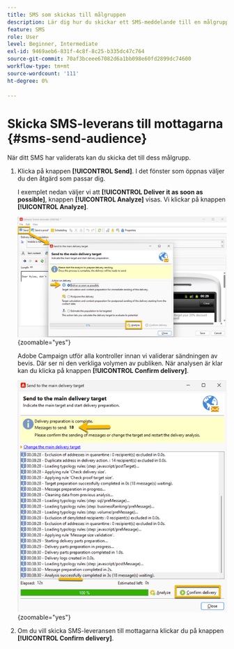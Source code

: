 ```yaml
---
title: SMS som skickas till målgruppen
description: Lär dig hur du skickar ett SMS-meddelande till en målgrupp
feature: SMS
role: User
level: Beginner, Intermediate
exl-id: 9469aeb6-831f-4c8f-8c25-b335dc47c764
source-git-commit: 70af3bceee67082d6a1bb098e60fd2899dc74600
workflow-type: tm+mt
source-wordcount: '111'
ht-degree: 0%

---
```


# Skicka SMS-leverans till mottagarna {#sms-send-audience}

När ditt SMS har validerats kan du skicka det till dess målgrupp.

1. Klicka på knappen **[!UICONTROL Send]**.
I det fönster som öppnas väljer du den åtgärd som passar dig.

   I exemplet nedan väljer vi att **[!UICONTROL Deliver it as soon as possible]**, knappen **[!UICONTROL Analyze]** visas. Vi klickar på knappen **[!UICONTROL Analyze]**.

   ![](assets/send_action.png){zoomable="yes"}

   Adobe Campaign utför alla kontroller innan vi validerar sändningen av bevis. Där ser ni den verkliga volymen av publiken. När analysen är klar kan du klicka på knappen **[!UICONTROL Confirm delivery]**.

   ![](assets/send_analyze.png){zoomable="yes"}

1. Om du vill skicka SMS-leveransen till mottagarna klickar du på knappen **[!UICONTROL Confirm delivery]**.
